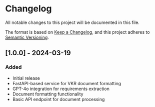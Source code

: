 # Changelog

All notable changes to this project will be documented in this file.

The format is based on [Keep a Changelog](https://keepachangelog.com/en/1.0.0/),
and this project adheres to [Semantic Versioning](https://semver.org/spec/v2.0.0.html).

## [1.0.0] - 2024-03-19

### Added

- Initial release
- FastAPI-based service for VKR document formatting
- GPT-4o integration for requirements extraction
- Document formatting functionality
- Basic API endpoint for document processing
